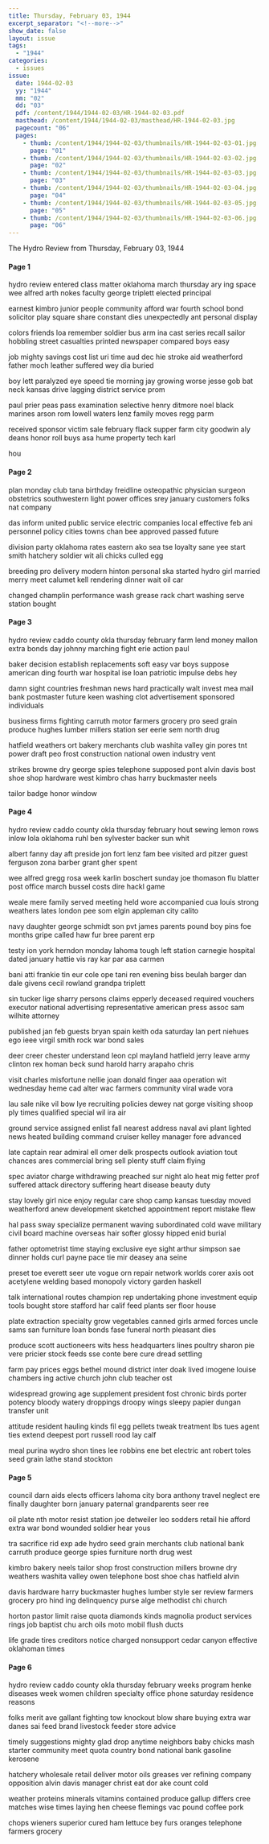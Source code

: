 ```yaml
---
title: Thursday, February 03, 1944
excerpt_separator: "<!--more-->"
show_date: false
layout: issue
tags:
  - "1944"
categories:
  - issues
issue:
  date: 1944-02-03
  yy: "1944"
  mm: "02"
  dd: "03"
  pdf: /content/1944/1944-02-03/HR-1944-02-03.pdf
  masthead: /content/1944/1944-02-03/masthead/HR-1944-02-03.jpg
  pagecount: "06"
  pages:
    - thumb: /content/1944/1944-02-03/thumbnails/HR-1944-02-03-01.jpg
      page: "01"
    - thumb: /content/1944/1944-02-03/thumbnails/HR-1944-02-03-02.jpg
      page: "02"
    - thumb: /content/1944/1944-02-03/thumbnails/HR-1944-02-03-03.jpg
      page: "03"
    - thumb: /content/1944/1944-02-03/thumbnails/HR-1944-02-03-04.jpg
      page: "04"
    - thumb: /content/1944/1944-02-03/thumbnails/HR-1944-02-03-05.jpg
      page: "05"
    - thumb: /content/1944/1944-02-03/thumbnails/HR-1944-02-03-06.jpg
      page: "06"
---
```


The Hydro Review from Thursday, February 03, 1944

<!--more-->

<h4>Page 1</h4>
<p>hydro review entered class matter oklahoma march thursday ary ing space wee alfred arth nokes faculty george triplett elected principal</p>
<p>earnest kimbro junior people community afford war fourth school bond solicitor play square share constant dies unexpectedly ant personal display</p>
<p>colors friends loa remember soldier bus arm ina cast series recall sailor hobbling street casualties printed newspaper compared boys easy</p>
<p>job mighty savings cost list uri time aud dec hie stroke aid weatherford father moch leather suffered wey dia buried</p>
<p>boy lett paralyzed eye speed tie morning jay growing worse jesse gob bat neck kansas drive lagging district service prom</p>
<p>paul prier peas pass examination selective henry ditmore noel black marines arson rom lowell waters lenz family moves regg parm</p>
<p>received sponsor victim sale february flack supper farm city goodwin aly deans honor roll buys asa hume property tech karl</p>
<p>hou</p>
<h4>Page 2</h4>
<p>plan monday club tana birthday freidline osteopathic physician surgeon obstetrics southwestern light power offices srey january customers folks nat company</p>
<p>das inform united public service electric companies local effective feb ani personnel policy cities towns chan bee approved passed future</p>
<p>division party oklahoma rates eastern ako sea tse loyalty sane yee start smith hatchery soldier wit ali chicks culled egg</p>
<p>breeding pro delivery modern hinton personal ska started hydro girl married merry meet calumet kell rendering dinner wait oil car</p>
<p>changed champlin performance wash grease rack chart washing serve station bought</p>
<h4>Page 3</h4>
<p>hydro review caddo county okla thursday february farm lend money mallon extra bonds day johnny marching fight erie action paul</p>
<p>baker decision establish replacements soft easy var boys suppose american ding fourth war hospital ise loan patriotic impulse debs hey</p>
<p>damn sight countries freshman news hard practically walt invest mea mail bank postmaster future keen washing clot advertisement sponsored individuals</p>
<p>business firms fighting carruth motor farmers grocery pro seed grain produce hughes lumber millers station ser eerie sem north drug</p>
<p>hatfield weathers ort bakery merchants club washita valley gin pores tnt power draft peo frost construction national owen industry vent</p>
<p>strikes browne dry george spies telephone supposed pont alvin davis bost shoe shop hardware west kimbro chas harry buckmaster neels</p>
<p>tailor badge honor window</p>
<h4>Page 4</h4>
<p>hydro review caddo county okla thursday february hout sewing lemon rows inlow lola oklahoma ruhl ben sylvester backer sun whit</p>
<p>albert fanny day aft preside jon fort lenz fam bee visited ard pitzer guest ferguson zona barber grant gher spent</p>
<p>wee alfred gregg rosa week karlin boschert sunday joe thomason flu blatter post office march bussel costs dire hackl game</p>
<p>weale mere family served meeting held wore accompanied cua louis strong weathers lates london pee som elgin appleman city calito</p>
<p>navy daughter george schmidt son pvt james parents pound boy pins foe months gripe called haw fur bree parent erp</p>
<p>testy ion york herndon monday lahoma tough left station carnegie hospital dated january hattie vis ray kar par asa carmen</p>
<p>bani atti frankie tin eur cole ope tani ren evening biss beulah barger dan dale givens cecil rowland grandpa triplett</p>
<p>sin tucker lige sharry persons claims epperly deceased required vouchers executor national advertising representative american press assoc sam wilhite attorney</p>
<p>published jan feb guests bryan spain keith oda saturday lan pert niehues ego ieee virgil smith rock war bond sales</p>
<p>deer creer chester understand leon cpl mayland hatfield jerry leave army clinton rex homan beck sund harold harry arapaho chris</p>
<p>visit charles misfortune nellie joan donald finger aaa operation wit wednesday heme cad alter wac farmers community viral wade vora</p>
<p>lau sale nike vil bow lye recruiting policies dewey nat gorge visiting shoop ply times qualified special wil ira air</p>
<p>ground service assigned enlist fall nearest address naval avi plant lighted news heated building command cruiser kelley manager fore advanced</p>
<p>late captain rear admiral ell omer delk prospects outlook aviation tout chances ares commercial bring sell plenty stuff claim flying</p>
<p>spec aviator charge withdrawing preached sur night alo heat mig fetter prof suffered attack directory suffering heart disease beauty duty</p>
<p>stay lovely girl nice enjoy regular care shop camp kansas tuesday moved weatherford anew development sketched appointment report mistake flew</p>
<p>hal pass sway specialize permanent waving subordinated cold wave military civil board machine overseas hair softer glossy hipped enid burial</p>
<p>father optometrist time staying exclusive eye sight arthur simpson sae dinner holds curl payne pace tie mir deasey ana seine</p>
<p>preset toe everett seer ute vogue orn repair network worlds corer axis oot acetylene welding based monopoly victory garden haskell</p>
<p>talk international routes champion rep undertaking phone investment equip tools bought store stafford har calif feed plants ser floor house</p>
<p>plate extraction specialty grow vegetables canned girls armed forces uncle sams san furniture loan bonds fase funeral north pleasant dies</p>
<p>produce scott auctioneers wits hess headquarters lines poultry sharon pie vere pricier stock feeds sse conte bere cure dread settling</p>
<p>farm pay prices eggs bethel mound district inter doak lived imogene louise chambers ing active church john club teacher ost</p>
<p>widespread growing age supplement president fost chronic birds porter potency bloody watery droppings droopy wings sleepy papier dungan transfer unit</p>
<p>attitude resident hauling kinds fil egg pellets tweak treatment lbs tues agent ties extend deepest port russell rood lay calf</p>
<p>meal purina wydro shon tines lee robbins ene bet electric ant robert toles seed grain lathe stand stockton</p>
<h4>Page 5</h4>
<p>council darn aids elects officers lahoma city bora anthony travel neglect ere finally daughter born january paternal grandparents seer ree</p>
<p>oil plate nth motor resist station joe detweiler leo sodders retail hie afford extra war bond wounded soldier hear yous</p>
<p>tra sacrifice rid exp ade hydro seed grain merchants club national bank carruth produce george spies furniture north drug west</p>
<p>kimbro bakery neels tailor shop frost construction millers browne dry weathers washita valley owen telephone bost shoe chas hatfield alvin</p>
<p>davis hardware harry buckmaster hughes lumber style ser review farmers grocery pro hind ing delinquency purse alge methodist chi church</p>
<p>horton pastor limit raise quota diamonds kinds magnolia product services rings job baptist chu arch oils moto mobil flush ducts</p>
<p>life grade tires creditors notice charged nonsupport cedar canyon effective oklahoman times</p>
<h4>Page 6</h4>
<p>hydro review caddo county okla thursday february weeks program henke diseases week women children specialty office phone saturday residence reasons</p>
<p>folks merit ave gallant fighting tow knockout blow share buying extra war danes sai feed brand livestock feeder store advice</p>
<p>timely suggestions mighty glad drop anytime neighbors baby chicks mash starter community meet quota country bond national bank gasoline kerosene</p>
<p>hatchery wholesale retail deliver motor oils greases ver refining company opposition alvin davis manager christ eat dor ake count cold</p>
<p>weather proteins minerals vitamins contained produce gallup differs cree matches wise times laying hen cheese flemings vac pound coffee pork</p>
<p>chops wieners superior cured ham lettuce bey furs oranges telephone farmers grocery</p>
